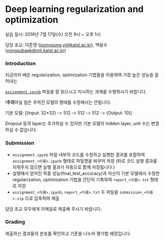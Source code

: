# Deep learning regularization and optimization

실습 일시: 2019년 7월 17일(수) 오전 9시 ~ 오후 1시

담당 조교: 이준영 (joonyoung.yi@kaist.ac.kr), 백용수(yongsubaek@mli.kaist.ac.kr)

### Introduction
지금까지 배운 regularization, optimization 기법들을 이용하여 가장 높은 성능을 끌어내는  

[`assignment.ipynb`](assignment.ipynb) 파일을 잘 읽으시고 지시하는 과제를 수행하시기 바랍니다.

!**주의**하실 점은 주어진 모델의 형태를 수정해서는 안됩니다. 

기본 모델: \[(Input: 32*32) -> 512 -> 512 -> 512 -> (Output: 10)\] 

Dropout 등의 layer는 추가하실 수 있지만 기본 모델의 hidden layer, unit 수는 변경하실 수 없습니다.

### Submission
- `assignment.ipynb` 파일 내부의 코드를 수정하고 실행한 결과를 포함하여 `assignment_<이름>.ipynb` 형태로 파일명을 바꾸어 저장 (따로 코드 실행 결과를 지워주지 않으면 실행 결과가 자동으로 함께 저장됩니다.)
- 실행해서 얻어진 최종 성능(final_test_accuracy)과 자신이 기본 모델에서 수정한 regularization, optimization 기법을 간단히 기록하여 `report_<이름>.txt` 형태로 저장
- `assignment_<이름>.ipynb`, `report_<이름>.txt` 두 파일을 `submission_<이름>.zip` 으로 압축하여 제출

담당 조교 모두에게 이메일로 제출해 주시기 바랍니다.

### Grading
제출하신 결과들의 분포를 확인하고 기준을 나누어 평가할 예정입니다.
